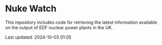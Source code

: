 # Nuke Watch

This repository includes code for retrieving the latest information available on the output of EDF nuclear power plants in the UK.

Last updated: 2024-10-03 01:05